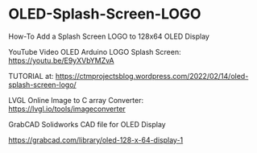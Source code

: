 # OLED-Splash-Screen-LOGO
How-To Add a Splash Screen LOGO to 128x64 OLED Display

YouTube Video OLED Arduino LOGO Splash Screen: https://youtu.be/E9yXVbYMZvA

TUTORIAL at: https://ctmprojectsblog.wordpress.com/2022/02/14/oled-splash-screen-logo/

LVGL Online Image to C array Converter: https://lvgl.io/tools/imageconverter



GrabCAD Solidworks CAD file for OLED Display

https://grabcad.com/library/oled-128-x-64-display-1
